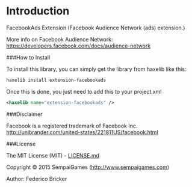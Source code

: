 Introduction
============
FacebookAds Extension (Facebook Audience Network (ads) extension.)

More info on Facebook Audience Network: https://developers.facebook.com/docs/audience-network


###How to Install

To install this library, you can simply get the library from haxelib like this:
```bash
haxelib install extension-facebookads
```

Once this is done, you just need to add this to your project.xml
```xml
<haxelib name="extension-facebookads" />
```

###Disclaimer

Facebook is a registered trademark of Facebook Inc.
http://unibrander.com/united-states/221811US/facebook.html

###License

The MIT License (MIT) - [LICENSE.md](LICENSE.md)

Copyright &copy; 2015 SempaiGames (http://www.sempaigames.com)

Author: Federico Bricker
